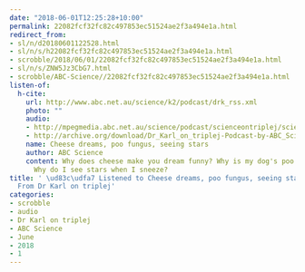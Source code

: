 ```yaml
---
date: "2018-06-01T12:25:28+10:00"
permalink: 22082fcf32fc82c497853ec51524ae2f3a494e1a.html
redirect_from:
- sl/n/d20180601122528.html
- sl/n/s/h22082fcf32fc82c497853ec51524ae2f3a494e1a.html
- scrobble/2018/06/01/22082fcf32fc82c497853ec51524ae2f3a494e1a.html
- sl/n/s/ZNW5Jz3CbG7.html
- scrobble/ABC-Science//22082fcf32fc82c497853ec51524ae2f3a494e1a.html
listen-of:
  h-cite:
    url: http://www.abc.net.au/science/k2/podcast/drk_rss.xml
    photo: ""
    audio:
    - http://mpegmedia.abc.net.au/science/podcast/scienceontriplej/scienceontriplej20180531.mp3
    - http://archive.org/download/Dr_Karl_on_triplej-Podcast-by-ABC_Science/Cheese_dreams_poo_fungus_seeing_stars.mp3
    name: Cheese dreams, poo fungus, seeing stars
    author: ABC Science
    content: Why does cheese make you dream funny? Why is my dog's poo growing fungus?
      Why do I see stars when I sneeze?
title: ' \ud83c\udfa7 Listened to Cheese dreams, poo fungus, seeing stars by ABC Science
  From Dr Karl on triplej'
categories:
- scrobble
- audio
- Dr Karl on triplej
- ABC Science
- June
- 2018
- 1
---
```

